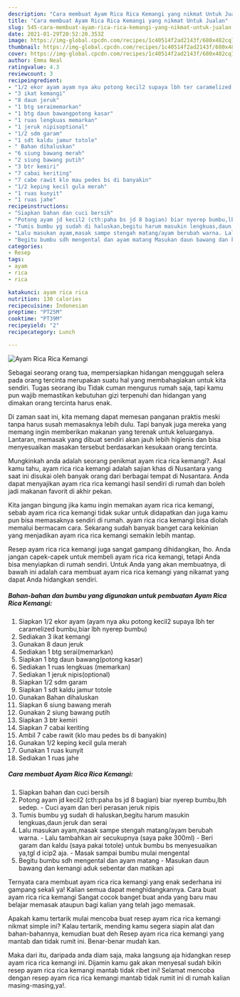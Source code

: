 ```yaml
---
description: "Cara membuat Ayam Rica Rica Kemangi yang nikmat Untuk Jualan"
title: "Cara membuat Ayam Rica Rica Kemangi yang nikmat Untuk Jualan"
slug: 545-cara-membuat-ayam-rica-rica-kemangi-yang-nikmat-untuk-jualan
date: 2021-01-29T20:52:20.353Z
image: https://img-global.cpcdn.com/recipes/1c40514f2ad2143f/680x482cq70/ayam-rica-rica-kemangi-foto-resep-utama.jpg
thumbnail: https://img-global.cpcdn.com/recipes/1c40514f2ad2143f/680x482cq70/ayam-rica-rica-kemangi-foto-resep-utama.jpg
cover: https://img-global.cpcdn.com/recipes/1c40514f2ad2143f/680x482cq70/ayam-rica-rica-kemangi-foto-resep-utama.jpg
author: Emma Neal
ratingvalue: 4.3
reviewcount: 3
recipeingredient:
- "1/2 ekor ayam ayam nya aku potong kecil2 supaya lbh ter caramelized bumbubiar lbh nyerep bumbu"
- "3 ikat kemangi"
- "8 daun jeruk"
- "1 btg seraimemarkan"
- "1 btg daun bawangpotong kasar"
- "1 ruas lengkuas memarkan"
- "1 jeruk nipisoptional"
- "1/2 sdm garam"
- "1 sdt kaldu jamur totole"
- " Bahan dihaluskan"
- "6 siung bawang merah"
- "2 siung bawang putih"
- "3 btr kemiri"
- "7 cabai keriting"
- "7 cabe rawit klo mau pedes bs di banyakin"
- "1/2 keping kecil gula merah"
- "1 ruas kunyit"
- "1 ruas jahe"
recipeinstructions:
- "Siapkan bahan dan cuci bersih"
- "Potong ayam jd kecil2 (cth:paha bs jd 8 bagian) biar nyerep bumbu,lbh sedep. Cuci ayam dan beri perasan jeruk nipis"
- "Tumis bumbu yg sudah di haluskan,begitu harum masukin lengkuas,daun jeruk dan serai"
- "Lalu masukan ayam,masak sampe stengah matang/ayam berubah warna. Lalu tambahkan air secukupnya (saya pake 300ml) Beri garam dan kaldu (saya pakai totole) untuk bumbu bs menyesuaikan ya,tgl d icip2 aja. Masak sampai bumbu mulai mengental"
- "Begitu bumbu sdh mengental dan ayam matang Masukan daun bawang dan kemangi aduk sebentar dan matikan api"
categories:
- Resep
tags:
- ayam
- rica
- rica

katakunci: ayam rica rica 
nutrition: 130 calories
recipecuisine: Indonesian
preptime: "PT25M"
cooktime: "PT39M"
recipeyield: "2"
recipecategory: Lunch

---
```



![Ayam Rica Rica Kemangi](https://img-global.cpcdn.com/recipes/1c40514f2ad2143f/680x482cq70/ayam-rica-rica-kemangi-foto-resep-utama.jpg)

Sebagai seorang orang tua, mempersiapkan hidangan menggugah selera pada orang tercinta merupakan suatu hal yang membahagiakan untuk kita sendiri. Tugas seorang ibu Tidak cuman mengurus rumah saja, tapi kamu pun wajib memastikan kebutuhan gizi terpenuhi dan hidangan yang dimakan orang tercinta harus enak.

Di zaman  saat ini, kita memang dapat memesan panganan praktis meski tanpa harus susah memasaknya lebih dulu. Tapi banyak juga mereka yang memang ingin memberikan makanan yang terenak untuk keluarganya. Lantaran, memasak yang dibuat sendiri akan jauh lebih higienis dan bisa menyesuaikan masakan tersebut berdasarkan kesukaan orang tercinta. 



Mungkinkah anda adalah seorang penikmat ayam rica rica kemangi?. Asal kamu tahu, ayam rica rica kemangi adalah sajian khas di Nusantara yang saat ini disukai oleh banyak orang dari berbagai tempat di Nusantara. Anda dapat menyajikan ayam rica rica kemangi hasil sendiri di rumah dan boleh jadi makanan favorit di akhir pekan.

Kita jangan bingung jika kamu ingin memakan ayam rica rica kemangi, sebab ayam rica rica kemangi tidak sukar untuk didapatkan dan juga kamu pun bisa memasaknya sendiri di rumah. ayam rica rica kemangi bisa diolah memalui bermacam cara. Sekarang sudah banyak banget cara kekinian yang menjadikan ayam rica rica kemangi semakin lebih mantap.

Resep ayam rica rica kemangi juga sangat gampang dihidangkan, lho. Anda jangan capek-capek untuk membeli ayam rica rica kemangi, tetapi Anda bisa menyiapkan di rumah sendiri. Untuk Anda yang akan membuatnya, di bawah ini adalah cara membuat ayam rica rica kemangi yang nikamat yang dapat Anda hidangkan sendiri.

<!--inarticleads1-->

##### Bahan-bahan dan bumbu yang digunakan untuk pembuatan Ayam Rica Rica Kemangi:

1. Siapkan 1/2 ekor ayam (ayam nya aku potong kecil2 supaya lbh ter caramelized bumbu,biar lbh nyerep bumbu)
1. Sediakan 3 ikat kemangi
1. Gunakan 8 daun jeruk
1. Sediakan 1 btg serai(memarkan)
1. Siapkan 1 btg daun bawang(potong kasar)
1. Sediakan 1 ruas lengkuas (memarkan)
1. Sediakan 1 jeruk nipis(optional)
1. Siapkan 1/2 sdm garam
1. Siapkan 1 sdt kaldu jamur totole
1. Gunakan  Bahan dihaluskan
1. Siapkan 6 siung bawang merah
1. Gunakan 2 siung bawang putih
1. Siapkan 3 btr kemiri
1. Siapkan 7 cabai keriting
1. Ambil 7 cabe rawit (klo mau pedes bs di banyakin)
1. Gunakan 1/2 keping kecil gula merah
1. Gunakan 1 ruas kunyit
1. Sediakan 1 ruas jahe




<!--inarticleads2-->

##### Cara membuat Ayam Rica Rica Kemangi:

1. Siapkan bahan dan cuci bersih
1. Potong ayam jd kecil2 (cth:paha bs jd 8 bagian) biar nyerep bumbu,lbh sedep. - Cuci ayam dan beri perasan jeruk nipis
1. Tumis bumbu yg sudah di haluskan,begitu harum masukin lengkuas,daun jeruk dan serai
1. Lalu masukan ayam,masak sampe stengah matang/ayam berubah warna. - Lalu tambahkan air secukupnya (saya pake 300ml) - Beri garam dan kaldu (saya pakai totole) untuk bumbu bs menyesuaikan ya,tgl d icip2 aja. - Masak sampai bumbu mulai mengental
1. Begitu bumbu sdh mengental dan ayam matang - Masukan daun bawang dan kemangi aduk sebentar dan matikan api




Ternyata cara membuat ayam rica rica kemangi yang enak sederhana ini gampang sekali ya! Kalian semua dapat menghidangkannya. Cara buat ayam rica rica kemangi Sangat cocok banget buat anda yang baru mau belajar memasak ataupun bagi kalian yang telah jago memasak.

Apakah kamu tertarik mulai mencoba buat resep ayam rica rica kemangi nikmat simple ini? Kalau tertarik, mending kamu segera siapin alat dan bahan-bahannya, kemudian buat deh Resep ayam rica rica kemangi yang mantab dan tidak rumit ini. Benar-benar mudah kan. 

Maka dari itu, daripada anda diam saja, maka langsung aja hidangkan resep ayam rica rica kemangi ini. Dijamin kamu gak akan menyesal sudah bikin resep ayam rica rica kemangi mantab tidak ribet ini! Selamat mencoba dengan resep ayam rica rica kemangi mantab tidak rumit ini di rumah kalian masing-masing,ya!.

